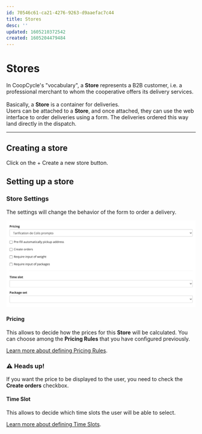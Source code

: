 ```yaml
---
id: 70546c61-ca21-4276-9263-d9aaefac7c44
title: Stores
desc: ''
updated: 1605210372542
created: 1605204479484
---
```


<link rel="stylesheet" href="https://stackpath.bootstrapcdn.com/bootstrap/4.5.0/css/bootstrap.min.css" integrity="sha384-9aIt2nRpC12Uk9gS9baDl411NQApFmC26EwAOH8WgZl5MYYxFfc+NcPb1dKGj7Sk" crossorigin="anonymous">
<script src="https://code.jquery.com/jquery-3.5.1.slim.min.js" integrity="sha384-DfXdz2htPH0lsSSs5nCTpuj/zy4C+OGpamoFVy38MVBnE+IbbVYUew+OrCXaRkfj" crossorigin="anonymous"></script>
<script src="https://cdn.jsdelivr.net/npm/popper.js@1.16.0/dist/umd/popper.min.js" integrity="sha384-Q6E9RHvbIyZFJoft+2mJbHaEWldlvI9IOYy5n3zV9zzTtmI3UksdQRVvoxMfooAo" crossorigin="anonymous"></script>
<script src="https://stackpath.bootstrapcdn.com/bootstrap/4.5.0/js/bootstrap.min.js" integrity="sha384-OgVRvuATP1z7JjHLkuOU7Xw704+h835Lr+6QL9UvYjZE3Ipu6Tp75j7Bh/kR0JKI" crossorigin="anonymous"></script>

# Stores

<div class="alert alert-info" role="alert">
In CoopCycle's "vocabulary", a <strong>Store</strong> represents a B2B customer, i.e. a professional merchant to whom the cooperative offers its delivery services.<br><br>
Basically, a <strong>Store</strong> is a container for deliveries.<br>
Users can be attached to a <strong>Store</strong>, and once attached, they can use the web interface to order deliveries using a form.
The deliveries ordered this way land directly in the dispatch.
</div>

---

## Creating a store

Click on the <span class="badge badge-success">+ Create a new store</span> button.

## Setting up a store

### Store Settings

The settings will change the behavior of the form to order a delivery.

![Store Settings](/assets/images/store_settings_en.png)

#### Pricing

This allows to decide how the prices for this **Store** will be calculated.
You can choose among the **Pricing Rules** that you have configured previously.

[Learn more about defining Pricing Rules](/en/admin/actions/pricing.html).

<div class="alert alert-warning" role="alert">
<h3 class="alert-heading">⚠️ Heads up!</h3>If you want the price to be displayed to the user, you need to check the <strong>Create orders</strong> checkbox.
</div>

#### Time Slot

This allows to decide which time slots the user will be able to select.

[Learn more about defining Time Slots](/en/admin/actions/time-slots.html).
